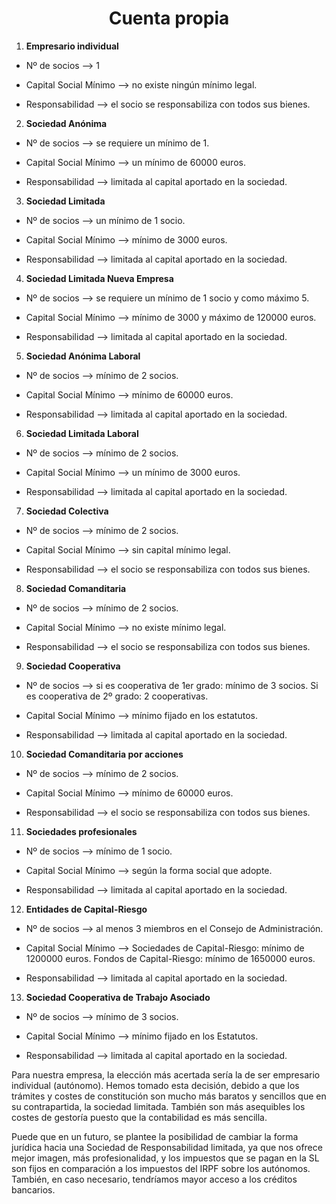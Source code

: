 <div align="center">

# Cuenta propia

</div>

1. **Empresario individual**

* Nº de socios --> 1

* Capital Social Mínimo --> no existe ningún mínimo legal.

* Responsabilidad --> el socio se responsabiliza con todos sus bienes.

2. **Sociedad Anónima**

* Nº de socios --> se requiere un mínimo de 1.

* Capital Social Mínimo --> un mínimo de 60000 euros.

* Responsabilidad --> limitada al capital aportado en la sociedad.

3. **Sociedad Limitada**

* Nº de socios --> un mínimo de 1 socio.

* Capital Social Mínimo --> mínimo de 3000 euros.

* Responsabilidad --> limitada al capital aportado en la sociedad.

4. **Sociedad Limitada Nueva Empresa**

* Nº de socios --> se requiere un mínimo de 1 socio y como máximo 5.

* Capital Social Mínimo --> mínimo de 3000 y máximo de 120000 euros.

* Responsabilidad --> limitada al capital aportado en la sociedad.

5. **Sociedad Anónima Laboral**

* Nº de socios --> mínimo de 2 socios.

* Capital Social Mínimo --> mínimo de 60000 euros.

* Responsabilidad --> limitada al capital aportado en la sociedad.

6. **Sociedad Limitada Laboral**

* Nº de socios --> mínimo de 2 socios.

* Capital Social Mínimo --> un mínimo de 3000 euros.

* Responsabilidad --> limitada al capital aportado en la sociedad.

7. **Sociedad Colectiva**

* Nº de socios --> mínimo de 2 socios.

* Capital Social Mínimo --> sin capital mínimo legal.

* Responsabilidad --> el socio se responsabiliza con todos sus bienes.

8. **Sociedad Comanditaria**

* Nº de socios --> mínimo de 2 socios.

* Capital Social Mínimo --> no existe mínimo legal.

* Responsabilidad --> el socio se responsabiliza con todos sus bienes.

9. **Sociedad Cooperativa**

* Nº de socios --> si es cooperativa de 1er grado: mínimo de 3 socios.
		   Si es cooperativa de 2º grado: 2 cooperativas.

* Capital Social Mínimo --> mínimo fijado en los estatutos.

* Responsabilidad --> limitada al capital aportado en la sociedad.

10. **Sociedad Comanditaria por acciones**

* Nº de socios --> mínimo de 2 socios.

* Capital Social Mínimo --> mínimo de 60000 euros.

* Responsabilidad --> el socio se responsabiliza con todos sus bienes.

11. **Sociedades profesionales**

* Nº de socios --> mínimo de 1 socio.

* Capital Social Mínimo --> según la forma social que adopte.

* Responsabilidad --> limitada al capital aportado en la sociedad.

12. **Entidades de Capital-Riesgo**

* Nº de socios --> al menos 3 miembros en el Consejo de Administración.

* Capital Social Mínimo --> Sociedades de Capital-Riesgo: mínimo de 1200000 euros. Fondos de Capital-Riesgo: mínimo de 1650000 euros.

* Responsabilidad --> limitada al capital aportado en la sociedad.

13. **Sociedad Cooperativa de Trabajo Asociado**

* Nº de socios --> mínimo de 3 socios.

* Capital Social Mínimo --> mínimo fijado en los Estatutos.

* Responsabilidad --> limitada al capital aportado en la sociedad.



Para nuestra empresa, la elección más acertada sería la de ser empresario
individual (autónomo). Hemos tomado esta decisión, debido a que los trámites y 
costes de constitución son mucho más baratos y sencillos que en su 
contrapartida, la sociedad limitada. También son más asequibles los costes de
gestoría puesto que la contabilidad es más sencilla.

Puede que en un futuro, se plantee la posibilidad de cambiar la forma jurídica
hacia una Sociedad de Responsabilidad limitada, ya que nos ofrece mejor imagen,
más profesionalidad, y los impuestos que se pagan en la SL son fijos en 
comparación a los impuestos del IRPF sobre los autónomos. También, en caso 
necesario,  tendríamos mayor acceso a los créditos bancarios.

